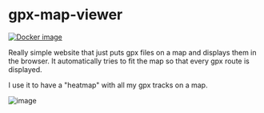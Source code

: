 # gpx-map-viewer
[![Docker image](https://github.com/pandalanax/gpx-map-viewer/actions/workflows/publish_docker.yml/badge.svg)](https://github.com/pandalanax/gpx-map-viewer/actions/workflows/publish_docker.yml)

Really simple website that just puts gpx files on a map and displays them in the browser.
It automatically tries to fit the map so that every gpx route is displayed.

I use it to have a "heatmap" with all my gpx tracks on a map.


![image](https://github.com/user-attachments/assets/549ac9eb-8c8d-4747-bf29-8efd1a6c5945)
